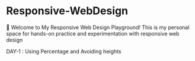 # Responsive-WebDesign
👋 Welcome to My Responsive Web Design Playground! This is my personal space for hands-on practice and experimentation with responsive web design


DAY-1 : Using Percentage and Avoiding heights
